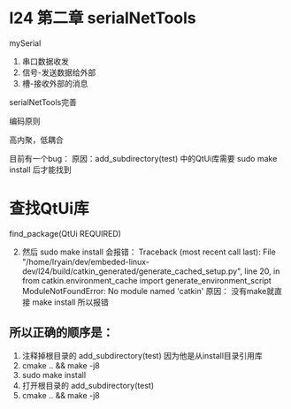 # l24 第二章 serialNetTools

mySerial
1. 串口数据收发
2. 信号-发送数据给外部
3. 槽-接收外部的消息

serialNetTools完善

编码原则

高内聚，低耦合

目前有一个bug：
原因：add_subdirectory(test) 中的QtUi库需要 sudo make install 后才能找到
# 查找QtUi库
find_package(QtUi REQUIRED)

2. 然后 sudo make install 会报错：
Traceback (most recent call last):
  File "/home/lryain/dev/embeded-linux-dev/l24/build/catkin_generated/generate_cached_setup.py", line 20, in <module>
    from catkin.environment_cache import generate_environment_script
ModuleNotFoundError: No module named 'catkin'
原因：
没有make就直接 make install 所以报错

## 所以正确的顺序是：
1. 注释掉根目录的 add_subdirectory(test)
因为他是从install目录引用库
2. cmake .. && make -j8
3. sudo make install
4. 打开根目录的 add_subdirectory(test)
5. cmake .. && make -j8
